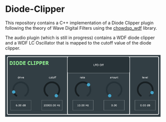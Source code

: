 # Diode-Clipper

This repository contains a C++ implementation of a Diode Clipper plugin following the theory of Wave Digital Filters using the [chowdsp_wdf](https://github.com/Chowdhury-DSP/chowdsp_wdf) library.

The audio plugin (which is still in progress) contains a WDF diode clipper and a WDF LC Oscillator that is mapped to the cutoff value of the diode clipper. 

<img src="./resources/plugin_UI_2.PNG" width=500>

